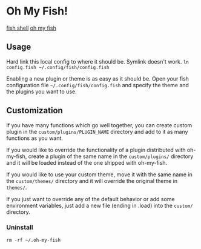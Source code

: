 # Oh My Fish!

[fish shell][fish]
[oh my fish][oh-my-fish]

[fish]: http://fishshell.com/
[oh-my-fish]: https://github.com/bpinto/oh-my-fish

## Usage

Hard link this local config to where it should be. Symlink doesn't work.
`ln config.fish ~/.config/fish/config.fish`

Enabling a new plugin or theme is as easy as it should be. Open your fish configuration file
`~/.config/fish/config.fish` and specify the theme and the plugins you want to use.

## Customization

If you have many functions which go well together, you can create custom plugin in the `custom/plugins/PLUGIN_NAME`
directory and add to it as many functions as you want.

If you would like to override the functionality of a plugin distributed with oh-my-fish,
create a plugin of the same name in the `custom/plugins/` directory and it will be loaded
instead of the one shipped with oh-my-fish.

If you would like to use your custom theme, move it with the same name in the `custom/themes/` directory
and it will override the original theme in `themes/`.

If you just want to override any of the default behavior or add some environment variables,
just add a new file (ending in .load) into the `custom/` directory.

### Uninstall

    rm -rf ~/.oh-my-fish
